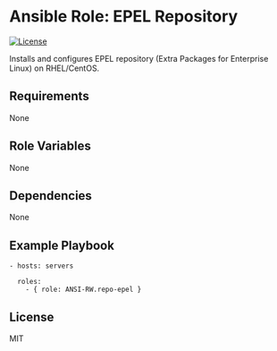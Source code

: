 Ansible Role: EPEL Repository
=============================

[![License](https://img.shields.io/badge/license-MIT-blue.svg)](https://raw.githubusercontent.com/ANSI-RW/ansible-role-repo-epel/master/LICENSE)

Installs and configures EPEL repository (Extra Packages for Enterprise Linux) on RHEL/CentOS.

Requirements
------------

None

Role Variables
--------------

None

Dependencies
------------

None

Example Playbook
----------------

    - hosts: servers

      roles:
        - { role: ANSI-RW.repo-epel }

License
-------

MIT

